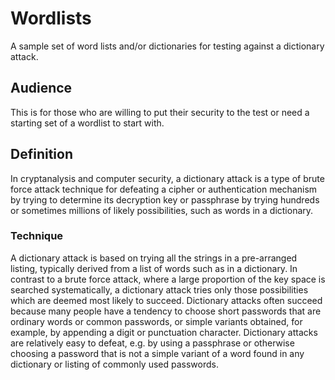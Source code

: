 # Wordlists

A sample set of word lists and/or dictionaries for testing against a dictionary attack.

## Audience
This is for those who are willing to put their security to the test or need a starting set of a wordlist to start with.

## Definition
In cryptanalysis and computer security, a dictionary attack is a type of brute force attack technique for defeating a cipher or authentication mechanism by trying to determine its decryption key or passphrase by trying hundreds or sometimes millions of likely possibilities, such as words in a dictionary.

### Technique
A dictionary attack is based on trying all the strings in a pre-arranged listing, typically derived from a list of words such as in a dictionary. In contrast to a brute force attack, where a large proportion of the key space is searched systematically, a dictionary attack tries only those possibilities which are deemed most likely to succeed. Dictionary attacks often succeed because many people have a tendency to choose short passwords that are ordinary words or common passwords, or simple variants obtained, for example, by appending a digit or punctuation character. Dictionary attacks are relatively easy to defeat, e.g. by using a passphrase or otherwise choosing a password that is not a simple variant of a word found in any dictionary or listing of commonly used passwords.
